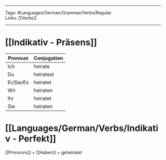 ___
Tags: #Languages/German/Grammar/Verbs/Regular  
Links: [[Verbs]]
___
# [[Indikativ - Präsens]]
Pronoun|Conjugation
------------ | ------------
Ich | heirate
Du | heiratest
Er/Sie/Es | heiratet
Wir | heiraten
Ihr | heiratet
Sie | heiraten


# [[Languages/German/Verbs/Indikativ - Perfekt]]
[[Pronouns]] + [[Haben]] + geheiratet